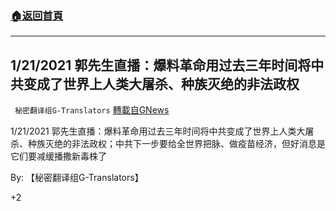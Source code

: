 ###  [:house:返回首頁](https://github.com/ourhimalayas/txt)
---

## 1/21/2021 郭先生直播：爆料革命用过去三年时间将中共变成了世界上人类大屠杀、种族灭绝的非法政权
` 秘密翻译组G-Translators` [轉載自GNews](https://gnews.org/zh-hans/795334/)

1/21/2021 郭先生直播：爆料革命用过去三年时间将中共变成了世界上人类大屠杀、种族灭绝的非法政权；中共下一步要给全世界把脉、做疫苗经济，但好消息是它们要减缓播撒新毒株了



By: 【秘密翻译组G-Translators】

+2
